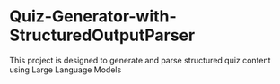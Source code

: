 # Quiz-Generator-with-StructuredOutputParser
This project is designed to generate and parse structured quiz content using Large Language Models
